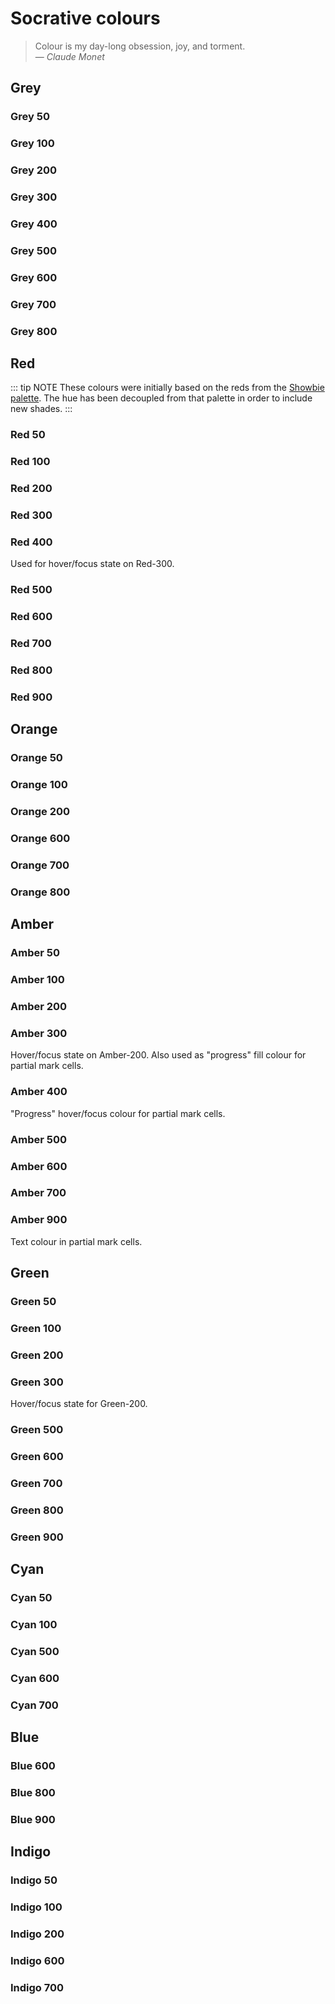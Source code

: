 # Socrative colours

> Colour is my day-long obsession, joy, and torment. \
> — *Claude Monet*

<ColorScale theme="socrative" hue="grey" />

<ColorScale theme="socrative" hue="red" />

<ColorScale theme="socrative" hue="orange" />

<ColorScale theme="socrative" hue="amber" />

<ColorScale theme="socrative" hue="green" />

<ColorScale theme="socrative" hue="cyan" />

<ColorScale theme="socrative" hue="blue" />

<ColorScale theme="socrative" hue="indigo" />

## Grey

### Grey 50

<ColorSwatch theme="socrative" hue="grey" scale="50" />

### Grey 100

<ColorSwatch theme="socrative" hue="grey" scale="100" />

### Grey 200

<ColorSwatch theme="socrative" hue="grey" scale="200" />

### Grey 300

<ColorSwatch theme="socrative" hue="grey" scale="300" />

### Grey 400

<ColorSwatch theme="socrative" hue="grey" scale="400" />

### Grey 500

<ColorSwatch theme="socrative" hue="grey" scale="500" />

### Grey 600

<ColorSwatch theme="socrative" hue="grey" scale="600" />

### Grey 700

<ColorSwatch theme="socrative" hue="grey" scale="700" />

### Grey 800

<ColorSwatch theme="socrative" hue="grey" scale="800" />

## Red

::: tip NOTE
These colours were initially based on the reds from the 
[Showbie palette](../showbie/#red). The hue has been decoupled from that palette
in order to include new shades.
:::

### Red 50

<ColorSwatch theme="socrative" hue="red" scale="50" />

### Red 100

<ColorSwatch theme="socrative" hue="red" scale="100" />

### Red 200

<ColorSwatch theme="socrative" hue="red" scale="200" />

### Red 300

<ColorSwatch theme="socrative" hue="red" scale="300" />

### Red 400

<ColorSwatch theme="socrative" hue="red" scale="400" />

Used for hover/focus state on Red-300.

### Red 500

<ColorSwatch theme="socrative" hue="red" scale="500" />

### Red 600

<ColorSwatch theme="socrative" hue="red" scale="600" />

### Red 700

<ColorSwatch theme="socrative" hue="red" scale="700" />

### Red 800

<ColorSwatch theme="socrative" hue="red" scale="800" />

### Red 900

<ColorSwatch theme="socrative" hue="red" scale="900" />


## Orange

### Orange 50

<ColorSwatch theme="socrative" hue="orange" scale="50" />

### Orange 100

<ColorSwatch theme="socrative" hue="orange" scale="100" />

### Orange 200

<ColorSwatch theme="socrative" hue="orange" scale="200" />

### Orange 600

<ColorSwatch theme="socrative" hue="orange" scale="600" />

### Orange 700

<ColorSwatch theme="socrative" hue="orange" scale="700" />

### Orange 800

<ColorSwatch theme="socrative" hue="orange" scale="800" />

## Amber

### Amber 50

<ColorSwatch theme="socrative" hue="amber" scale="50" />

### Amber 100

<ColorSwatch theme="socrative" hue="amber" scale="100" />

### Amber 200

<ColorSwatch theme="socrative" hue="amber" scale="200" />

### Amber 300

<ColorSwatch theme="socrative" hue="amber" scale="300" />

Hover/focus state on Amber-200. Also used as "progress" fill colour for partial
mark cells.

### Amber 400

<ColorSwatch theme="socrative" hue="amber" scale="400" />

"Progress" hover/focus colour for partial mark cells.

### Amber 500

<ColorSwatch theme="socrative" hue="amber" scale="500" />

### Amber 600

<ColorSwatch theme="socrative" hue="amber" scale="600" />

### Amber 700

<ColorSwatch theme="socrative" hue="amber" scale="700" />

### Amber 900

<ColorSwatch theme="socrative" hue="amber" scale="900" />

Text colour in partial mark cells.

## Green

### Green 50

<ColorSwatch theme="socrative" hue="green" scale="50" />

### Green 100

<ColorSwatch theme="socrative" hue="green" scale="100" />

### Green 200

<ColorSwatch theme="socrative" hue="green" scale="200" />

### Green 300

<ColorSwatch theme="socrative" hue="green" scale="300" />

Hover/focus state for Green-200.

### Green 500

<ColorSwatch theme="socrative" hue="green" scale="500" />

### Green 600

<ColorSwatch theme="socrative" hue="green" scale="600" />

### Green 700

<ColorSwatch theme="socrative" hue="green" scale="700" />

### Green 800

<ColorSwatch theme="socrative" hue="green" scale="800" />

### Green 900

<ColorSwatch theme="socrative" hue="green" scale="900" />

## Cyan

### Cyan 50

<ColorSwatch theme="socrative" hue="cyan" scale="50" />

### Cyan 100

<ColorSwatch theme="socrative" hue="cyan" scale="100" />

### Cyan 500

<ColorSwatch theme="socrative" hue="cyan" scale="500" />

### Cyan 600

<ColorSwatch theme="socrative" hue="cyan" scale="600" />

### Cyan 700

<ColorSwatch theme="socrative" hue="cyan" scale="700" />

## Blue

### Blue 600

<ColorSwatch theme="socrative" hue="blue" scale="600" />

### Blue 800

<ColorSwatch theme="socrative" hue="blue" scale="800" />

### Blue 900

<ColorSwatch theme="socrative" hue="blue" scale="900" />

## Indigo

### Indigo 50

<ColorSwatch theme="socrative" hue="indigo" scale="50" />

### Indigo 100

<ColorSwatch theme="socrative" hue="indigo" scale="100" />

### Indigo 200

<ColorSwatch theme="socrative" hue="indigo" scale="200" />

### Indigo 600

<ColorSwatch theme="socrative" hue="indigo" scale="600" />

### Indigo 700

<ColorSwatch theme="socrative" hue="indigo" scale="700" />
